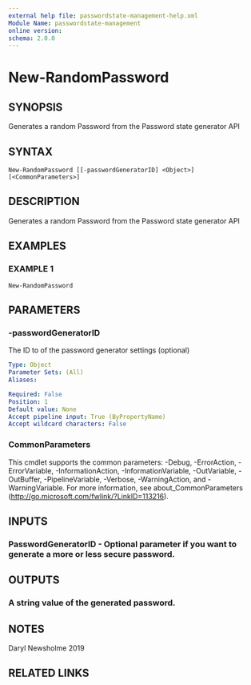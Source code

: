 ```yaml
---
external help file: passwordstate-management-help.xml
Module Name: passwordstate-management
online version:
schema: 2.0.0
---
```


# New-RandomPassword

## SYNOPSIS
Generates a random Password from the Password state generator API

## SYNTAX

```
New-RandomPassword [[-passwordGeneratorID] <Object>] [<CommonParameters>]
```

## DESCRIPTION
Generates a random Password from the Password state generator API

## EXAMPLES

### EXAMPLE 1
```
New-RandomPassword
```

## PARAMETERS

### -passwordGeneratorID
The ID to of the password generator settings (optional)

```yaml
Type: Object
Parameter Sets: (All)
Aliases:

Required: False
Position: 1
Default value: None
Accept pipeline input: True (ByPropertyName)
Accept wildcard characters: False
```

### CommonParameters
This cmdlet supports the common parameters: -Debug, -ErrorAction, -ErrorVariable, -InformationAction, -InformationVariable, -OutVariable, -OutBuffer, -PipelineVariable, -Verbose, -WarningAction, and -WarningVariable.
For more information, see about_CommonParameters (http://go.microsoft.com/fwlink/?LinkID=113216).

## INPUTS

### PasswordGeneratorID - Optional parameter if you want to generate a more or less secure password.

## OUTPUTS

### A string value of the generated password.

## NOTES
Daryl Newsholme 2019

## RELATED LINKS

